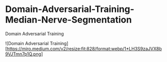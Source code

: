# Domain-Adversarial-Training-Median-Nerve-Segmentation
Domain Adversarial Training



![Domain Adversarial Training][https://miro.medium.com/v2/resize:fit:828/format:webp/1*LH3S9zaJVX8b9VJTmn7p1Q.png]
